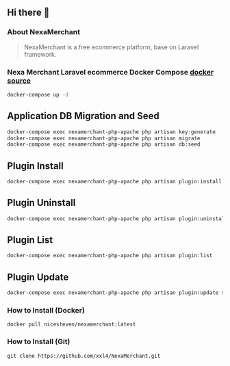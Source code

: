 ## Hi there 👋

### About NexaMerchant
> NexaMerchant is a free ecommerce platform, base on Laravel framework.

### Nexa Merchant Laravel ecommerce Docker Compose [docker source](https://github.com/xxl4/NexaMerchant/tree/main/docker)

```bash
docker-compose up -d
```

## Application DB Migration and Seed
```bash
docker-compose exec nexamerchant-php-apache php artisan key:generate
docker-compose exec nexamerchant-php-apache php artisan migrate
docker-compose exec nexamerchant-php-apache php artisan db:seed
```

## Plugin Install

```bash
docker-compose exec nexamerchant-php-apache php artisan plugin:install shopify
```

## Plugin Uninstall

```bash
docker-compose exec nexamerchant-php-apache php artisan plugin:uninstall shopify
```

## Plugin List

```bash
docker-compose exec nexamerchant-php-apache php artisan plugin:list
```

## Plugin Update

```bash
docker-compose exec nexamerchant-php-apache php artisan plugin:update shopify
```

### How to Install (Docker)
```
docker pull nicesteven/nexamerchant:latest
```

### How to Install (Git)
```
git clone https://github.com/xxl4/NexaMerchant.git
```

<!--

**Here are some ideas to get you started:**

🙋‍♀️ A short introduction - what is your organization all about?
🌈 Contribution guidelines - how can the community get involved?
👩‍💻 Useful resources - where can the community find your docs? Is there anything else the community should know?
🍿 Fun facts - what does your team eat for breakfast?
🧙 Remember, you can do mighty things with the power of [Markdown](https://docs.github.com/github/writing-on-github/getting-started-with-writing-and-formatting-on-github/basic-writing-and-formatting-syntax)
-->
